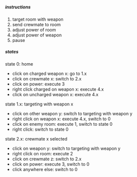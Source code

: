 ##### instructions
1. target room with weapon
2. send crewmate to room
3. adjust power of room
4. adjust power of weapon
5. pause

##### states
state 0: home
- click on charged weapon x: go to 1.x
- click on crewmate x: switch to 2.x
- click on power: execute 3
- right click charged on weapon x: execute 4.x
- click on uncharged weapon x: execute 4.x

state 1.x: targeting with weapon x
- click on other weapon y: switch to targeting with weapon y
- right click on weapon x: execute 4.x, switch to 0
- click on enemy room: execute 1, switch to state 0
- right click: switch to state 0

state 2.x: crewmate x selected
- click on weapon y: switch to targeting with weapon y
- right click on room: execute 2
- click on crewmate z: switch to 2.x
- click on power: execute 3, switch to 0
- click anywhere else: switch to 0

